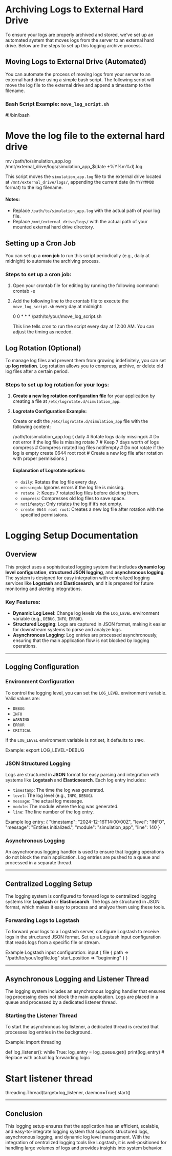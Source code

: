 # Archiving Logs to External Hard Drive

To ensure your logs are properly archived and stored, we’ve set up an automated system that moves logs from the server to an external hard drive. Below are the steps to set up this logging archive process.

## Moving Logs to External Drive (Automated)

You can automate the process of moving logs from your server to an external hard drive using a simple bash script. The following script will move the log file to the external drive and append a timestamp to the filename.

### Bash Script Example: `move_log_script.sh`

#!/bin/bash

# Move the log file to the external hard drive
mv /path/to/simulation_app.log /mnt/external_drive/logs/simulation_app_$(date +%Y%m%d).log

This script moves the `simulation_app.log` file to the external drive located at `/mnt/external_drive/logs/`, appending the current date (in `YYYYMMDD` format) to the log filename.

#### Notes:
- Replace `/path/to/simulation_app.log` with the actual path of your log file.
- Replace `/mnt/external_drive/logs/` with the actual path of your mounted external hard drive directory.

## Setting up a Cron Job

You can set up a **cron job** to run this script periodically (e.g., daily at midnight) to automate the archiving process. 

### Steps to set up a cron job:

1. Open your crontab file for editing by running the following command:
    crontab -e

2. Add the following line to the crontab file to execute the `move_log_script.sh` every day at midnight:

    0 0 * * * /path/to/your/move_log_script.sh

    This line tells cron to run the script every day at 12:00 AM. You can adjust the timing as needed.

## Log Rotation (Optional)

To manage log files and prevent them from growing indefinitely, you can set up **log rotation**. Log rotation allows you to compress, archive, or delete old log files after a certain period.

### Steps to set up log rotation for your logs:

1. **Create a new log rotation configuration file** for your application by creating a file at `/etc/logrotate.d/simulation_app`.

2. **Logrotate Configuration Example:**

    Create or edit the `/etc/logrotate.d/simulation_app` file with the following content:

    /path/to/simulation_app.log {
        daily                 # Rotate logs daily
        missingok             # Do not error if the log file is missing
        rotate 7              # Keep 7 days worth of logs
        compress              # Compress rotated log files
        notifempty            # Do not rotate if the log is empty
        create 0644 root root # Create a new log file after rotation with proper permissions
    }

    #### Explanation of Logrotate options:
    - `daily`: Rotates the log file every day.
    - `missingok`: Ignores errors if the log file is missing.
    - `rotate 7`: Keeps 7 rotated log files before deleting them.
    - `compress`: Compresses old log files to save space.
    - `notifempty`: Only rotates the log if it’s not empty.
    - `create 0644 root root`: Creates a new log file after rotation with the specified permissions.

# Logging Setup Documentation

## Overview

This project uses a sophisticated logging system that includes **dynamic log level configuration**, **structured JSON logging**, and **asynchronous logging**. The system is designed for easy integration with centralized logging services like **Logstash** and **Elasticsearch**, and it is prepared for future monitoring and alerting integrations.

### Key Features:
- **Dynamic Log Level**: Change log levels via the `LOG_LEVEL` environment variable (e.g., `DEBUG`, `INFO`, `ERROR`).
- **Structured Logging**: Logs are captured in JSON format, making it easier for downstream systems to parse and analyze logs.
- **Asynchronous Logging**: Log entries are processed asynchronously, ensuring that the main application flow is not blocked by logging operations.

---

## Logging Configuration

### Environment Configuration
To control the logging level, you can set the `LOG_LEVEL` environment variable. Valid values are:
- `DEBUG`
- `INFO`
- `WARNING`
- `ERROR`
- `CRITICAL`

If the `LOG_LEVEL` environment variable is not set, it defaults to `INFO`.

Example:
export LOG_LEVEL=DEBUG

### JSON Structured Logging
Logs are structured in **JSON** format for easy parsing and integration with systems like **Logstash** and **Elasticsearch**. Each log entry includes:
- `timestamp`: The time the log was generated.
- `level`: The log level (e.g., `INFO`, `DEBUG`).
- `message`: The actual log message.
- `module`: The module where the log was generated.
- `line`: The line number of the log entry.

Example log entry:
{
    "timestamp": "2024-12-16T14:00:00Z",
    "level": "INFO",
    "message": "Entities initialized.",
    "module": "simulation_app",
    "line": 140
}

### Asynchronous Logging
An asynchronous logging handler is used to ensure that logging operations do not block the main application. Log entries are pushed to a queue and processed in a separate thread.

---

## Centralized Logging Setup

The logging system is configured to forward logs to centralized logging systems like **Logstash** or **Elasticsearch**. The logs are structured in JSON format, which makes it easy to process and analyze them using these tools.

### Forwarding Logs to Logstash
To forward your logs to a Logstash server, configure Logstash to receive logs in the structured JSON format. Set up a Logstash input configuration that reads logs from a specific file or stream.

Example Logstash input configuration:
input {
  file {
    path => "/path/to/your/logfile.log"
    start_position => "beginning"
  }
}

---

## Asynchronous Logging and Listener Thread

The logging system includes an asynchronous logging handler that ensures log processing does not block the main application. Logs are placed in a queue and processed by a dedicated listener thread.

### Starting the Listener Thread
To start the asynchronous log listener, a dedicated thread is created that processes log entries in the background.

Example:
import threading

def log_listener():
    while True:
        log_entry = log_queue.get()
        print(log_entry)  # Replace with actual log forwarding logic

# Start listener thread
threading.Thread(target=log_listener, daemon=True).start()

---

## Conclusion

This logging setup ensures that the application has an efficient, scalable, and easy-to-integrate logging system that supports structured logs, asynchronous logging, and dynamic log level management. With the integration of centralized logging tools like Logstash, it is well-positioned for handling large volumes of logs and provides insights into system behavior.

